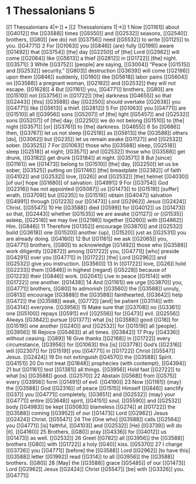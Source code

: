 # 1 Thessalonians 5
[[1 Thessalonians 4|←]] • [[2 Thessalonians 1|→]]
1 Now [[G1161]] about [[G4012]] the [[G3588]] times [[G5550]] and [[G2532]] seasons, [[G2540]] brothers, [[G80]] {we do} not [[G3756]] need [[G5532]] to write [[G1125]] to you. [[G4771]] 
2 For [[G1063]] you [[G846]] {are} fully [[G199]] aware [[G1492]] that [[G3754]] [the] day [[G2250]] of [the] Lord [[G2962]] will come [[G2064]] like [[G5613]] a thief [[G2812]] in [[G1722]] [the] night. [[G3571]] 
3 While [[G3752]] [people] are saying, [[G3004]] “Peace [[G1515]] and [[G2532]] security,” [[G803]] destruction [[G3639]] will come [[G2186]] upon them [[G846]] suddenly, [[G160]] like [[G5618]] labor pains [[G5604]] on [[G3588]] a pregnant woman, [[G2192]] and [[G2532]] they will not escape. [[G1628]] 
4 But [[G1161]] you, [[G4771]] brothers, [[G80]] are [[G1510]] not [[G3756]] in [[G1722]] [the] darkness [[G4655]] so that [[G2443]] [this] [[G3588]] day [[G2250]] should overtake [[G2638]] you [[G4771]] like [[G5613]] a thief. [[G2812]] 
5 For [[G1063]] you [[G4771]] are [[G1510]] all [[G3956]] sons [[G5207]] of [the] light [[G5457]] and [[G2532]] sons [[G5207]] of [the] day; [[G2250]] we do not belong [[G1510]] to [the] night [[G3571]] [or] [[G3761]] to [the] darkness. [[G4655]] 
6 So [[G686]] then, [[G3767]] let us not sleep [[G2518]] as [[G5613]] the [[G3588]] others [do], [[G3062]] but [[G235]] let us remain awake [[G1127]] and [[G2532]] sober. [[G3525]] 
7 For [[G1063]] those who [[G3588]] sleep, [[G2518]] sleep [[G2518]] at night; [[G3571]] and [[G2532]] those who [[G3588]] get drunk, [[G3182]] get drunk [[G3184]] at night. [[G3571]] 
8 But [since] [[G1161]] we [[G1473]] belong to [[G1510]] [the] day, [[G2250]] let us be sober, [[G3525]] putting on [[G1746]] [the] breastplate [[G2382]] of faith [[G4102]] and [[G2532]] love, [[G26]] and [[G2532]] [the] helmet [[G4030]] [of our] hope [[G1680]] of salvation. [[G4991]] 
9 For [[G3754]] God [[G2316]] has not appointed [[G5087]] us [[G1473]] to [[G1519]] [suffer] wrath, [[G3709]] but [[G235]] to [[G1519]] obtain [[G4047]] salvation [[G4991]] through [[G1223]] our [[G1473]] Lord [[G2962]] Jesus [[G2424]] Christ. [[G5547]] 
10 He [[G3588]] died [[G599]] for [[G4012]] us [[G1473]] so that, [[G2443]] whether [[G1535]] we are awake [[G1127]] or [[G1535]] asleep, [[G2518]] we may live [[G2198]] together [[G260]] with [[G4862]] Him. [[G846]] 
11 Therefore [[G1352]] encourage [[G3870]] and [[G2532]] build [[G3618]] one [[G1520]] another {up}, [[G1520]] just as [[G2531]] you are already doing. [[G4160]] 
12 But [[G1161]] we ask [[G2065]] you, [[G4771]] brothers, [[G80]] to acknowledge [[G1492]] those who [[G3588]] work diligently [[G2872]] among [[G1722]] you, [[G4771]] [who] preside [[G4291]] over you [[G4771]] in [[G1722]] [the] Lord [[G2962]] and [[G2532]] give you instruction. [[G3560]] 
13 In [[G1722]] love, [[G26]] hold [[G2233]] them [[G846]] in highest {regard} [[G5228]] because of [[G1223]] their [[G846]] work. [[G2041]] Live in peace [[G1514]] with [[G1722]] one another. [[G1438]] 
14 And [[G1161]] we urge [[G3870]] you, [[G4771]] brothers, [[G80]] to admonish [[G3560]] the [[G3588]] unruly, [[G813]] encourage [[G3888]] the [[G3588]] fainthearted, [[G3642]] help [[G472]] the [[G3588]] weak, [[G772]] [and] be patient [[G3114]] with [[G4314]] everyone. [[G3956]] 
15 Make sure that [[G3708]] no [[G3361]] one [[G5100]] repays [[G591]] evil [[G2556]] for [[G473]] evil. [[G2556]] Always [[G3842]] pursue [[G1377]] what [is] [[G3588]] good [[G18]] for [[G1519]] one another [[G240]] and [[G2532]] for [[G1519]] all [people]. [[G3956]] 
16 Rejoice [[G5463]] at all times. [[G3842]] 
17 Pray [[G4336]] without ceasing. [[G89]] 
18 Give thanks [[G2168]] in [[G1722]] every circumstance, [[G3956]] for [[G1063]] this [is] [[G3778]] God’s [[G2316]] will [[G2307]] for [[G1519]] you [[G4771]] in [[G1722]] Christ [[G5547]] Jesus. [[G2424]] 
19 Do not extinguish [[G4570]] the [[G3588]] Spirit. [[G4151]] 
20 Do not treat [[G1848]] prophecies {with contempt}, [[G4394]] 
21 but [[G1161]] test [[G1381]] all things. [[G3956]] Hold fast [[G2722]] to what [is] [[G3588]] good. [[G2570]] 
22 Abstain [[G568]] from [[G575]] every [[G3956]] form [[G1491]] of evil. [[G4190]] 
23 Now [[G1161]] {may} the [[G3588]] God [[G2316]] of peace [[G1515]] Himself [[G846]] sanctify [[G37]] you [[G4771]] completely, [[G3651]] and [[G2532]] {may} your [[G4771]] entire [[G3648]] spirit, [[G4151]] soul, [[G5590]] and [[G2532]] body [[G4983]] be kept [[G5083]] blameless [[G274]] at [[G1722]] the [[G3588]] coming [[G3952]] of our [[G1473]] Lord [[G2962]] Jesus [[G2424]] Christ. [[G5547]] 
24 The [One who] [[G3588]] calls [[G2564]] you [[G4771]] [is] faithful, [[G4103]] and [[G2532]] [He] [[G3739]] will do [it]. [[G4160]] 
25 Brothers, [[G80]] pray [[G4336]] for [[G4012]] us [[G1473]] as well. [[G2532]] 
26 Greet [[G782]] all [[G3956]] the [[G3588]] brothers [[G80]] with [[G1722]] a holy [[G40]] kiss. [[G5370]] 
27 I charge [[G3726]] you [[G4771]] [before] the [[G3588]] Lord [[G2962]] [to have this] [[G3588]] letter [[G1992]] read [[G314]] to all [[G3956]] the [[G3588]] brothers. [[G80]] 
28 [May] the [[G3588]] grace [[G5485]] of our [[G1473]] Lord [[G2962]] Jesus [[G2424]] Christ [[G5547]] [be] with [[G3326]] you. [[G4771]] 
